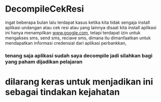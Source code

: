 # DecompileCekResi
ingat beberapa bulan lalu terdapat kasus ketika kita tidak sengaja install aplikasi undangan atau cek resi atau yang lainnya
disaat kita install aplikasi ini hanya menampilkan www.google.com, tetapi terdapat izin untuk mengakses sms, send sms, reciave sms, dimana itu dimanfaatkan untuk mendapatkan 
informasi credensial dari aplikasi perbankkan, 
### tenang saja aplikasi sudah saya decompile jadi silahkan bagi yang paham dijadikan pelajaran 
# dilarang keras untuk menjadikan ini sebagai tindakan kejahatan
